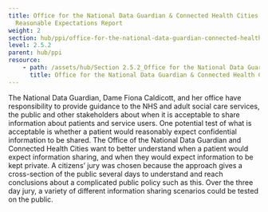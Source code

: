 ```yaml
---
title: Office for the National Data Guardian & Connected Health Cities
  Reasonable Expectations Report
weight: 2
section: hub/ppi/office-for-the-national-data-guardian-connected-health-cities-reasonable-expectations-report
level: 2.5.2
parent: hub/ppi
resource: 
    - path: /assets/hub/Section 2.5.2_Office for the National Data Guardian & Connected Health Cities Reasonable Expectations Report.pdf
      title: Office for the National Data Guardian & Connected Health Cities Reasonable Expectations Report
---
```


The  National  Data  Guardian,  Dame  Fiona  Caldicott,  and  her  office  have  responsibility  to  provide  guidance to the NHS and adult social care services, the public and other stakeholders about when it is  acceptable  to  share  information  about  patients  and  service  users.  One  potential  test  of  what  is  acceptable is whether a patient would reasonably expect confidential information to be shared. The Office of the National Data Guardian and Connected Health Cities want to better understand when a  patient  would  expect  information  sharing,  and  when  they  would  expect  information  to  be  kept  private. A citizens’ jury was chosen because the approach gives a cross-section of the public several days to understand and reach conclusions about a complicated public policy such as this. Over the three day jury, a variety of different information sharing scenarios could be tested on the public.
